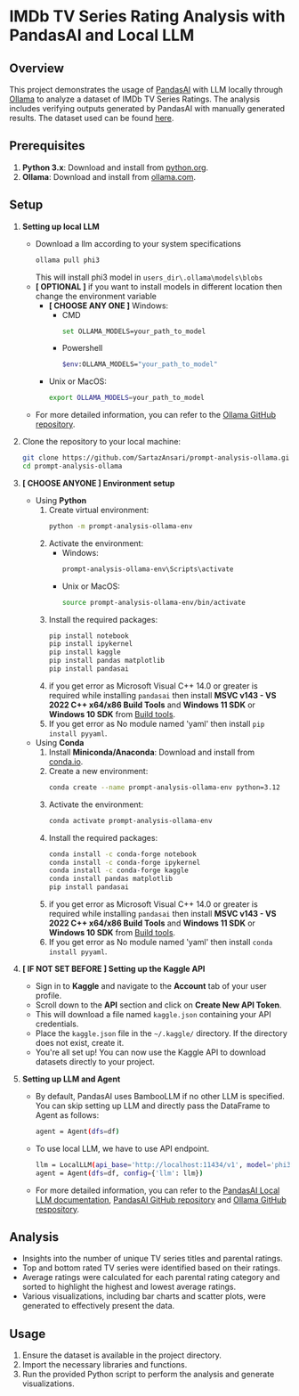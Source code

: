 # IMDb TV Series Rating Analysis with PandasAI and Local LLM

## Overview

This project demonstrates the usage of [PandasAI](https://docs.pandas-ai.com/) with LLM locally through [Ollama](https://ollama.com/) to analyze a dataset of IMDb TV Series Ratings. The analysis includes verifying outputs generated by PandasAI with manually generated results. The dataset used can be found [here](https://www.kaggle.com/datasets/khushikhushikhushi/imdb-top-rated-tv-series-dataset).

## Prerequisites
1. **Python 3.x**: Download and install from [python.org](https://www.python.org/).
2. **Ollama**: Download and install from [ollama.com](https://ollama.com/).

## Setup
1. **Setting up local LLM**
    * Download a llm according to your system specifications
        ```bash
        ollama pull phi3
        ``` 
        This will install phi3 model in `users_dir\.ollama\models\blobs`
    * **[ OPTIONAL ]** if you want to install models in different location then change the environment variable
        * **[ CHOOSE ANY ONE ]** Windows:
            * CMD
                ```bash
                set OLLAMA_MODELS=your_path_to_model
                ```
            * Powershell
                ```bash
                $env:OLLAMA_MODELS="your_path_to_model"
                ```
        * Unix or MacOS:
            ```bash
            export OLLAMA_MODELS=your_path_to_model
            ```
    * For more detailed information, you can refer to the [Ollama GitHub repository](https://github.com/ollama/ollama).
2. Clone the repository to your local machine:
   ```bash
   git clone https://github.com/SartazAnsari/prompt-analysis-ollama.git
   cd prompt-analysis-ollama
   ```

2. **[ CHOOSE ANYONE ] Environment setup**
    * Using **Python**
        1. Create virtual environment: 
            ```bash
            python -m prompt-analysis-ollama-env
            ```
        2. Activate the environment:
            * Windows: 
                ```bash
                prompt-analysis-ollama-env\Scripts\activate
                ```
            * Unix or MacOS:
                ```bash
                source prompt-analysis-ollama-env/bin/activate

                ```
        3. Install the required packages:
            ```bash
            pip install notebook
            pip install ipykernel
            pip install kaggle
            pip install pandas matplotlib
            pip install pandasai
            ```
        4.  if you get error as Microsoft Visual C++ 14.0 or greater is required while installing `pandasai` then install **MSVC v143 - VS 2022 C++ x64/x86 Build Tools** and **Windows 11 SDK** or **Windows 10 SDK** from [Build tools](https://visualstudio.microsoft.com/visual-cpp-build-tools/). 
        5. If you get error as No module named 'yaml' then install `pip install pyyaml`.   
    * Using **Conda**
        1. Install **Miniconda/Anaconda**: Download and install from [conda.io](https://conda.io).
        2. Create a new environment:
            ```bash
            conda create --name prompt-analysis-ollama-env python=3.12
            ```
        3. Activate the environment:
            ```bash
            conda activate prompt-analysis-ollama-env
            ```
        4. Install the required packages:
            ```bash
            conda install -c conda-forge notebook
            conda install -c conda-forge ipykernel
            conda install -c conda-forge kaggle
            conda install pandas matplotlib
            pip install pandasai
            ```
        5.  if you get error as Microsoft Visual C++ 14.0 or greater is required while installing `pandasai` then install **MSVC v143 - VS 2022 C++ x64/x86 Build Tools** and **Windows 11 SDK** or **Windows 10 SDK** from [Build tools](https://visualstudio.microsoft.com/visual-cpp-build-tools/). 
        6. If you get error as No module named 'yaml' then install `conda install pyyaml`.

3. **[ IF NOT SET BEFORE ] Setting up the Kaggle API**
    * Sign in to **Kaggle** and navigate to the **Account** tab of your user profile.
    * Scroll down to the **API** section and click on **Create New API Token**. 
    * This will download a file named `kaggle.json` containing your API credentials.
    * Place the `kaggle.json` file in the `~/.kaggle/` directory. If the directory does not exist, create it.
    * You're all set up! You can now use the Kaggle API to download datasets directly to your project.

4. **Setting up LLM and Agent**
    * By default, PandasAI uses BambooLLM if no other LLM is specified. You can skip setting up LLM and directly pass the DataFrame to Agent as follows:
        ```bash
        agent = Agent(dfs=df)
        ``` 
    * To use local LLM, we have to use API endpoint.
        ```bash
        llm = LocalLLM(api_base='http://localhost:11434/v1', model='phi3')
        agent = Agent(dfs=df, config={'llm': llm})
        ```
    * For more detailed information, you can refer to the [PandasAI Local LLM documentation](https://docs.pandas-ai.com/llms#local-models), [PandasAI GitHub repository](https://github.com/pandasai/pandasai) and [Ollama GitHub respository](https://github.com/ollama/ollama).

## Analysis
* Insights into the number of unique TV series titles and parental ratings.
* Top and bottom rated TV series were identified based on their ratings.
* Average ratings were calculated for each parental rating category and sorted to highlight the highest and lowest average ratings.
* Various visualizations, including bar charts and scatter plots, were generated to effectively present the data.

## Usage
1. Ensure the dataset is available in the project directory.
2. Import the necessary libraries and functions.
3. Run the provided Python script to perform the analysis and generate visualizations.